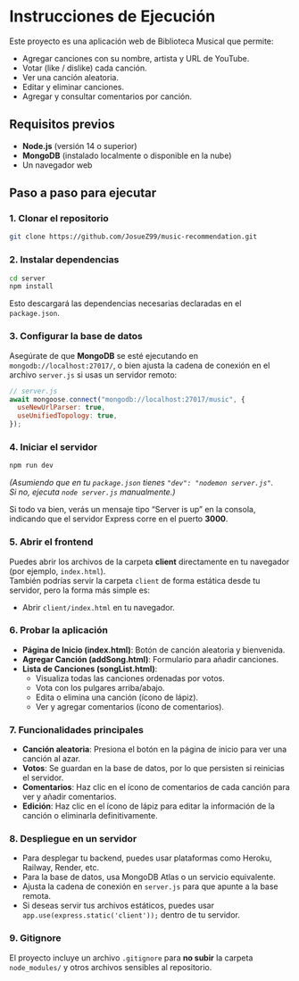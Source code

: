 # Instrucciones de Ejecución

Este proyecto es una aplicación web de Biblioteca Musical que permite:

- Agregar canciones con su nombre, artista y URL de YouTube.  
- Votar (like / dislike) cada canción.  
- Ver una canción aleatoria.  
- Editar y eliminar canciones.  
- Agregar y consultar comentarios por canción.

## Requisitos previos

- **Node.js** (versión 14 o superior)  
- **MongoDB** (instalado localmente o disponible en la nube)  
- Un navegador web

## Paso a paso para ejecutar

### 1. Clonar el repositorio
```bash
git clone https://github.com/JosueZ99/music-recommendation.git
```
### 2. Instalar dependencias
```bash
cd server
npm install
```
Esto descargará las dependencias necesarias declaradas en el `package.json`.

### 3. Configurar la base de datos
Asegúrate de que **MongoDB** se esté ejecutando en `mongodb://localhost:27017/`, o bien ajusta la cadena de conexión en el archivo `server.js` si usas un servidor remoto:

```js
// server.js
await mongoose.connect("mongodb://localhost:27017/music", {
  useNewUrlParser: true,
  useUnifiedTopology: true,
});
```

### 4. Iniciar el servidor
```bash
npm run dev
```
*(Asumiendo que en tu `package.json` tienes `"dev": "nodemon server.js"`.  
Si no, ejecuta `node server.js` manualmente.)*

Si todo va bien, verás un mensaje tipo “Server is up” en la consola, indicando que el servidor Express corre en el puerto **3000**.

### 5. Abrir el frontend
Puedes abrir los archivos de la carpeta **client** directamente en tu navegador (por ejemplo, `index.html`).  
También podrías servir la carpeta `client` de forma estática desde tu servidor, pero la forma más simple es:
- Abrir `client/index.html` en tu navegador.

### 6. Probar la aplicación
- **Página de Inicio (index.html)**: Botón de canción aleatoria y bienvenida.  
- **Agregar Canción (addSong.html)**: Formulario para añadir canciones.  
- **Lista de Canciones (songList.html)**:  
  - Visualiza todas las canciones ordenadas por votos.  
  - Vota con los pulgares arriba/abajo.  
  - Edita o elimina una canción (ícono de lápiz).  
  - Ver y agregar comentarios (ícono de comentarios).  

### 7. Funcionalidades principales
- **Canción aleatoria**: Presiona el botón en la página de inicio para ver una canción al azar.  
- **Votos**: Se guardan en la base de datos, por lo que persisten si reinicias el servidor.  
- **Comentarios**: Haz clic en el ícono de comentarios de cada canción para ver y añadir comentarios.  
- **Edición**: Haz clic en el ícono de lápiz para editar la información de la canción o eliminarla definitivamente.

### 8. Despliegue en un servidor
- Para desplegar tu backend, puedes usar plataformas como Heroku, Railway, Render, etc.  
- Para la base de datos, usa MongoDB Atlas o un servicio equivalente.  
- Ajusta la cadena de conexión en `server.js` para que apunte a la base remota.  
- Si deseas servir tus archivos estáticos, puedes usar `app.use(express.static('client'));` dentro de tu servidor.

### 9. Gitignore
El proyecto incluye un archivo `.gitignore` para **no subir** la carpeta `node_modules/` y otros archivos sensibles al repositorio.
